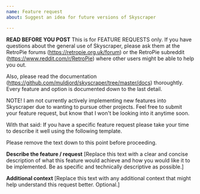 ```yaml
---
name: Feature request
about: Suggest an idea for future versions of Skyscraper

---
```


**READ BEFORE YOU POST**
This is for FEATURE REQUESTS only. If you have questions about the general use of Skyscraper, please ask them at the RetroPie forums (https://retropie.org.uk/forum) or the RetroPie subreddit (https://www.reddit.com/r/RetroPie) where other users might be able to help you out.

Also, please read the documentation (https://github.com/muldjord/skyscraper/tree/master/docs) thoroughtly. Every feature and option is documented down to the last detail.

NOTE! I am not currently actively implementing new features into Skyscraper due to wanting to pursue other projects. Feel free to submit your feature request, but know that I won't be looking into it anytime soon.

With that said: If you have a specific feature request please take your time to describe it well using the following template.

Please remove the text down to this point before proceeding.

**Describe the feature / request**
[Replace this text with a clear and concise description of what this feature would achieve and how you would like it to be implemented. Be as specific and technically descriptive as possible.]

**Additional context**
[Replace this text with any additional context that might help understand this request better. Optional.]
